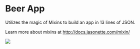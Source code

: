 # Beer App

Utilizes the magic of Mixins to build an app in 13 lines of JSON.

Learn more about mixins at http://docs.jasonette.com/mixin/ 

![](demo.png)